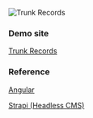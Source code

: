 ![Trunk Records](https://user-images.githubusercontent.com/84278263/183485196-dfe536ae-b0ae-4436-b2fd-e9dca7f69202.png)

### Demo site
[Trunk Records](https://yukayamamoto.me/trunkrecords)
### Reference
[Angular](https://angular.io/)

[Strapi (Headless CMS)](https://strapi.io/)
